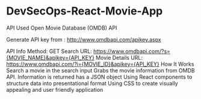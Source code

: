 # DevSecOps-React-Movie-App


API Used
Open Movie Database (OMDB) API

Generate API key from : http://www.omdbapi.com/apikey.aspx

API Info
Method: GET
Search URL: https://www.omdbapi.com/?s={MOVIE_NAME}&apikey={API_KEY}
Movie Details URL: https://www.omdbapi.com/?i={MOVIE_ID}&apikey={API_KEY}
How It Works
Search a movie in the search input
Grabs the movie information from OMDB API.
Information is returned has a JSON object
Using React components to structure data into presentational format
Using CSS to create visually appealing and user friendly application
